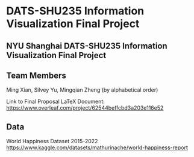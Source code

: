 # DATS-SHU235 Information Visualization Final Project
## NYU Shanghai DATS-SHU235 Information Visualization Final Project

## Team Members
Ming Xian, Silvey Yu, Mingqian Zheng (by alphabetical order)

Link to Final Proposal LaTeX Document: https://www.overleaf.com/project/62544beffcbd3a203e116e52

## Data
World Happiness Dataset 2015-2022
https://www.kaggle.com/datasets/mathurinache/world-happiness-report






